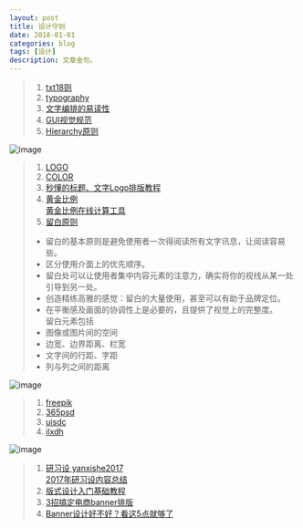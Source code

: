```yaml
---
layout: post
title: 设计守则 
date: 2018-01-01
categories: blog
tags: [设计]
description: 文章金句。
---
```


>1. [txt18则](http://www.shejidaren.com/examples/tools/design-rules/18-rules-for-using-text.html)
>1. [typography](http://images.shejidaren.com/wp-content/uploads/2014/06/typography-b.png)
>1. [文字编排的易读性](http://www.shejidaren.com/%E6%8E%92%E7%89%88%E6%8A%80%E5%B7%A7%EF%BC%9A%E6%96%87%E5%AD%97%E7%BC%96%E6%8E%92%E7%9A%84%E6%98%93%E8%AF%BB%E6%80%A7.html)
>1. [GUI视觉规范](http://huaban.com/pins/545169450/zoom)
>1. [Hierarchy原则](http://www.shejidaren.com/hierarchy-principle.html)

![image](https://github.com/feiyuii/feiyuii.github.io/blob/master/img/ee.png?raw=true)

>1. [LOGO](http://images.shejidaren.com/wp-content/uploads/2014/09/10-commandments-of-logo-design_cn.jpg)
>2. [COLOR](http://images.shejidaren.com/wp-content/uploads/2014/06/peise-b.png)
>3. [秒懂的标题、文字Logo排版教程](http://www.shejidaren.com/wen-zi-pai-ban.html)
>4. [黄金比例](http://www.shejidaren.com/golden-ratio-2.html) <br>[黄金比例在线计算工具](http://www.shejidaren.com/golden-ratio.html)
>4. [留白原则](http://www.shejidaren.com/white-space-designs.html)
>* 留白的基本原则是避免使用者一次得阅读所有文字讯息，让阅读容易些。
>* 区分使用介面上的优先顺序。
>* 留白处可以让使用者集中内容元素的注意力，确实将你的视线从某一处引导到另一处。
>* 创造精练高雅的感觉：留白的大量使用，甚至可以有助于品牌定位。
>* 在平衡感及画面的协调性上是必要的，且提供了视觉上的完整度。<br>
>留白元素包括
>* 图像或图片间的空间
>* 边宽、边界距离、栏宽
>* 文字间的行距、字距
>* 列与列之间的距离

![image](https://raw.githubusercontent.com/feiyuii/feiyuii.github.io/master/img/crowds/crowds.jpg)

>1. [freepik](https://www.freepik.com/)
>1. [365psd](https://cn.365psd.com/)
>1. [uisdc](http://hao.uisdc.com/)
>1. [ilxdh](http://ilxdh.com/)

![image](https://github.com/feiyuii/feiyuii.github.io/blob/master/img/crowds/hz.jpg?raw=true)
>1. [研习设 yanxishe2017](http://weixin.sogou.com/weixin?type=2&s_from=input&query=%E7%A0%94%E4%B9%A0%E8%AE%BE&ie=utf8&_sug_=n&_sug_type_=)<br> [2017年研习设内容总结 ](http://mp.weixin.qq.com/s?src=11&timestamp=1514817019&ver=610&signature=Rws5HMrY926EzlI1N0qATsaum2eIpmD5XbHqNqpjfu3DhCb-oRtFEZP85plVY55OABvVwTUn6kY-BFgKaG9aJxCvABid0IASyHH2FMuHRVtWoyqE9SDlty5NdvP0rRL9&new=1)
>1. [版式设计入门基础教程](http://www.zcool.com.cn/collection/ZNjMwMDQyOA==)
>1. [3招搞定电商banner排版](http://www.zcool.com.cn/article/ZNDA3NTc2.html)
>1. [Banner设计好不好？看这5点就够了](http://www.shejidaren.com/banner-she-ji-de-hao-huai.html)

